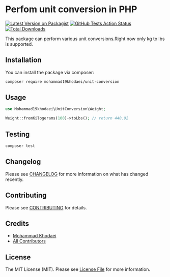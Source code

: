 # Perfom unit conversion in PHP

[![Latest Version on Packagist](https://img.shields.io/packagist/v/mohammad19khodaei/unit-conversion.svg?style=flat-square)](https://packagist.org/packages/mohammad19khodaei/unit-conversion)
[![GitHub Tests Action Status](https://img.shields.io/github/workflow/status/mohammad19khodaei/unit-conversion/run-tests?label=tests)](https://github.com/mohammad19khodaei/unit-conversion/actions?query=workflow%3ATests+branch%3Amaster)
[![Total Downloads](https://img.shields.io/packagist/dt/mohammad19khodaei/unit-conversion.svg?style=flat-square)](https://packagist.org/packages/mohammad19khodaei/unit-conversion)


This package can perform various unit conversions.Right now only kg to lbs is supported.


## Installation

You can install the package via composer:

```bash
composer require mohammad19khodaei/unit-conversion
```

## Usage

``` php
use Mohammad19khodaei\UnitConversion\Weight;

Weight::fromKilogerams(100)->toLbs(); // return 440.92
```

## Testing

``` bash
composer test
```

## Changelog

Please see [CHANGELOG](CHANGELOG.md) for more information on what has changed recently.

## Contributing

Please see [CONTRIBUTING](.github/CONTRIBUTING.md) for details.


## Credits

- [Mohammad Khodaei](https://github.com/mohammad19khodaei)
- [All Contributors](../../contributors)

## License

The MIT License (MIT). Please see [License File](LICENSE.md) for more information.
